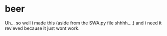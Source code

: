 # beer
Uh... so well i made this (aside from the SWA.py file shhhh....) and i need it revieved because it just wont work.
